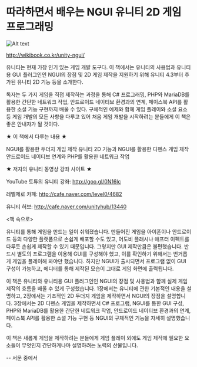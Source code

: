 # 따라하면서 배우는 NGUI 유니티 2D 게임 프로그래밍

![Alt text](http://developerfarm.cdn1.cafe24.com/cover/l/9788998139704.jpg "따라하면서 배우는 NGUI 유니티 2D 게임 프로그래밍")

http://wikibook.co.kr/unity-ngui/


유니티는 현재 가장 인기 있는 게임 개발 도구다. 이 책에서는 유니티의 사용법과 유니티용 GUI 플러그인인 NGUI의 장점 및 2D 게임 제작을 지원하기 위해 유니티 4.3부터 추가된 유니티 2D 기능 등을 소개한다.

독자는 두 가지 게임을 직접 제작하는 과정을 통해 C# 프로그래밍, PHP와 MariaDB를 활용한 간단한 네트워크 작업, 안드로이드 네이티브 환경과의 연계, 페이스북 API를 활용한 소셜 기능 구현까지 배울 수 있다. 구체적인 예제와 함께 게임 플레이와 소셜 요소 등 게임 개발의 모든 사항을 다루고 있어 처음 게임 개발을 시작하려는 분들에게 이 책은 좋은 안내자가 될 것이다.

★ 이 책에서 다루는 내용 ★

NGUI를 활용한 두더지 게임 제작
유니티 2D 기능과 NGUI를 활용한 디펜스 게임 제작
안드로이드 네이티브 연계와 PHP를 활용한 네트워크 작업

★ 저자의 유니티 동영상 강좌 사이트 ★

YouTube 토튜의 유니티 강좌: http://goo.gl/0N16lc

레벨제로 카페: http://cafe.naver.com/level0/4682

유니티 허브: http://cafe.naver.com/unityhub/13440



<책 속으로>

유니티를 통해 게임을 만드는 일이 쉬워졌습니다. 만들어진 게임을 아이폰이나 안드로이드 등의 다양한 플랫폼으로 손쉽게 배포할 수도 있고, 어도비 플래시나 애프터 이펙트를 다루듯 손쉽게 제작할 수 있기 때문입니다. 그렇지만 GUI 제작만큼은 불편했습니다. 반드시 별도의 프로그램을 이용해 GUI를 구성해야 했고, 이를 확인하기 위해서는 번거롭게 게임을 플레이해 봐야만 했습니다. 하지만 NGUI가 출시되면서 프로그램 없이 GUI 구성이 가능하고, 에디터를 통해 제작된 모습이 그대로 게임 화면에 출력됩니다.

이 책은 유니티와 유니티용 GUI 플러그인인 NGUI의 장점 및 사용법과 함께 실제 게임 제작의 흐름을 배울 수 있게 구성했습니다. 1장에서는 유니티에 관한 기본적인 내용을 설명하고, 2장에서는 기초적인 2D 두더지 게임을 제작하면서 NGUI의 장점을 설명합니다. 3장에서는 2D 디펜스 게임을 제작하면서 C# 프로그램, NGUI를 통한 GUI 구성, PHP와 MariaDB를 활용한 간단한 네트워크 작업, 안드로이드 네이티브 환경과의 연계, 페이스북 API를 활용한 소셜 기능 구현 등 NGUI의 구체적인 기능을 자세히 설명했습니다.

이 책은 새롭게 게임을 제작하려는 분들에게 게임 플레이 외에도 게임 제작에 필요한 요소들이 무엇인지 간단하게나마 설명하려는 노력의 산물입니다.

-- 서문 중에서
